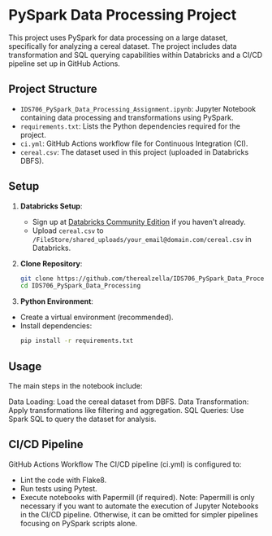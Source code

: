 # PySpark Data Processing Project

This project uses PySpark for data processing on a large dataset, specifically for analyzing a cereal dataset. The project includes data transformation and SQL querying capabilities within Databricks and a CI/CD pipeline set up in GitHub Actions.

## Project Structure

- `IDS706_PySpark_Data_Processing_Assignment.ipynb`: Jupyter Notebook containing data processing and transformations using PySpark.
- `requirements.txt`: Lists the Python dependencies required for the project.
- `ci.yml`: GitHub Actions workflow file for Continuous Integration (CI).
- `cereal.csv`: The dataset used in this project (uploaded in Databricks DBFS).

## Setup

1. **Databricks Setup**: 
   - Sign up at [Databricks Community Edition](https://community.cloud.databricks.com/) if you haven't already.
   - Upload `cereal.csv` to `/FileStore/shared_uploads/your_email@domain.com/cereal.csv` in Databricks.

2. **Clone Repository**:
   ```bash
   git clone https://github.com/therealzella/IDS706_PySpark_Data_Processing.git
   cd IDS706_PySpark_Data_Processing

3. **Python Environment**:

- Create a virtual environment (recommended).
- Install dependencies:
  ```bash
  pip install -r requirements.txt

## Usage

The main steps in the notebook include:

Data Loading: Load the cereal dataset from DBFS.
Data Transformation: Apply transformations like filtering and aggregation.
SQL Queries: Use Spark SQL to query the dataset for analysis.

## CI/CD Pipeline

GitHub Actions Workflow
The CI/CD pipeline (ci.yml) is configured to:

- Lint the code with Flake8.
- Run tests using Pytest.
- Execute notebooks with Papermill (if required).
Note: Papermill is only necessary if you want to automate the execution of Jupyter Notebooks in the CI/CD pipeline. Otherwise, it can be omitted for simpler pipelines focusing on PySpark scripts alone.
